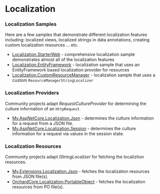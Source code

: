 Localization
============

### Localization Samples

Here are a few samples that demonstrate different localization features including: localized views, localized strings in data annotations, creating custom localization resources ... etc.

 * [Localization.StarterWeb](https://github.com/aspnet/Entropy/tree/dev/samples/Localization.StarterWeb) - comprehensive localization sample demonstrates almost all of the localization features
 * [Localization.EntityFramework](https://github.com/aspnet/Entropy/tree/dev/samples/Localization.EntityFramework) - localization sample that uses an EntityFramework based localization provider for resources
 * [Localization.CustomResourceManager](https://github.com/aspnet/Entropy/tree/dev/samples/Localization.CustomResourceManager) - localization sample that uses a custom `ResourceManagerStringLocalizer`

### Localization Providers

Community projects adapt _RequestCultureProvider_ for determining the culture information of an `HttpRequest`.

 * [My.AspNetCore.Localization.Json](https://github.com/hishamco/My.AspNetCore.Localization.Json) - determines the culture information for a request from a JSON file.
 * [My.AspNetCore.Localization.Session](https://github.com/hishamco/My.AspNetCore.Localization.Session) - determines the culture information for a request via values in the session state.

  ### Localization Resources

Community projects adapt _IStringLocalizer_ for fetching the localiztion resources.

 * [My.Extensions.Localization.Json](https://github.com/hishamco/My.Extensions.Localization.Json) - fetches the localization resources from JSON file(s).
 * [OrchardCore.Localization.PortableObject](https://github.com/OrchardCMS/OrchardCore/tree/dev/src/OrchardCore/OrchardCore.Localization.Core/PortableObject) - fetches the localization resources from PO file(s).